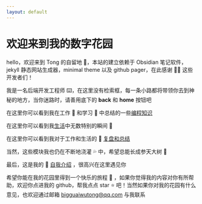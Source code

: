 ```yaml
---
layout: default
---
```

# **欢迎来到我的数字花园**


hello，欢迎来到 Tong 的自留地 🏡，本站的建立依赖于 Obsidian 笔记软件，jekyll 静态网站生成器，minimal theme 以及 github pager，在此感谢 🙇‍♂ 这些开发者们！

我是一名后端开发工程师 ⌨️，在这里没有检索框，每一条小路都将带领你去到神秘的地方，当你迷路时，请善用底下的 **back** 和 **home** 按钮吧

在这里你可以看到我在工作 💼 和学习 📑 中总结的一些[编程知识](note/编程/编程相关文章汇总.md) 

在这里你可以看到我[生活](note/生活/生活)中无数特别的瞬间 🎥

在这里你可以看到我对于工作和生活的 📎 [复盘和总结](note/复盘/复盘总结) 

当然，这些模块我也仍在不断地浇灌 💦 中，希望总能长成参天大树 🌳

最后，这是我的 📄 [自我介绍](note/Aboutme) ，很高兴在这里遇见你

希望你能在我的花园里得到一个快乐的旅程 🎉  ，如果你觉得我的内容对你有所帮助，欢迎你点进我的 github，帮我点点 star ⭐ 吧！当然如果你对我的花园有什么意见，也欢迎通过邮箱 bigguaiwutong@qq.com 与我联系

